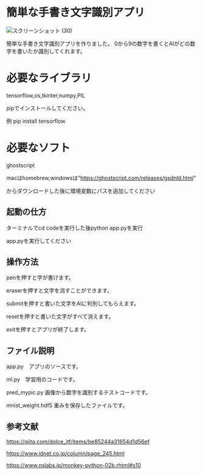 # 簡単な手書き文字識別アプリ

![スクリーンショット (30)](https://user-images.githubusercontent.com/104160005/226058503-6375408f-abe2-421f-b554-70e50192bca3.png)

簡単な手書き文字識別アプリを作りました。
0から9の数字を書くとAIがどの数字を書いたか識別してくれます。

# 必要なライブラリ

tensorflow,os,tkinter,numpy,PIL

pipでインストールしてください。

例 pip install tensorflow

# 必要なソフト

ghostscript

macはhomebrew,windowsは"https://ghostscript.com/releases/gsdnld.html"

からダウンロードした後に環境変数にパスを追加してください

## 起動の仕方

ターミナルでcd codeを実行した後python app.pyを実行

app.pyを実行してください

## 操作方法

penを押すと字が書けます。

eraserを押すと文字を消すことができます。

submitを押すと書いた文字をAIに判別してもらえます。

resetを押すと書いた文字がすべて消えます。

exitを押すとアプリが終了します。

## ファイル説明

app.py　アプリのソースです。

ml.py　学習用のコードです。

pred_mypic.py 画像から数字を識別するテストコードです。

mnist_weight.hdf5 重みを保存したファイルです。

## 参考文献
https://qiita.com/dolce_itf/items/be85244a31654d1d56ef

https://www.idnet.co.jp/column/page_245.html

https://www.nslabs.jp/monkey-python-02b.rhtml#s10

